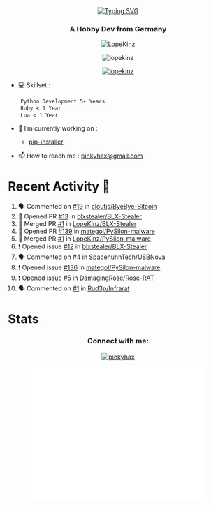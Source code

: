 <div align=center>
<a href="https://git.io/typing-svg"><img src="https://readme-typing-svg.herokuapp.com?font=Fira+Code&pause=1000&center=true&multiline=true&width=435&height=55&lines=Lopekinz;Advanced+Python+Developer" alt="Typing SVG" /></a>
</div>
<h3 align="center">A Hobby Dev from Germany</h3>

<p align="center"> <img src="https://img.shields.io/github/followers/LopeKinz?label=Follow&style=social)](https://github.com/LopeKinz" alt="LopeKinz" /> </p>
<p align="center"> <img src="https://komarev.com/ghpvc/?username=lopekinz&label=Profile%20views&color=0e75b6&style=flat" alt="lopekinz" /> </p>

<p align="center"> <a href="https://github.com/ryo-ma/github-profile-trophy"><img src="https://github-profile-trophy.vercel.app/?username=lopekinz&theme=onedark" alt="lopekinz" /></a> </p>

- 💻 Skillset :
```
    Python Development 5+ Years
    Ruby < 1 Year
    Lua < 1 Year
```
- 🔭 I’m currently working on :
     * [pip-installer](https://www.github.com/LopeKinz/pip-installer)

- 📫 How to reach me : [pinkyhax@gmail.com](mailto:pinkyhax@gmail.com)

# Recent Activity 🎉
<!--START_SECTION:activity-->
1. 🗣 Commented on [#19](https://github.com/cloutjs/ByeBye-Bitcoin/issues/19) in [cloutjs/ByeBye-Bitcoin](https://github.com/cloutjs/ByeBye-Bitcoin)
2. 💪 Opened PR [#13](https://github.com/blxstealer/BLX-Stealer/pull/13) in [blxstealer/BLX-Stealer](https://github.com/blxstealer/BLX-Stealer)
3. 🎉 Merged PR [#1](https://github.com/LopeKinz/BLX-Stealer/pull/1) in [LopeKinz/BLX-Stealer](https://github.com/LopeKinz/BLX-Stealer)
4. 💪 Opened PR [#139](https://github.com/mategol/PySilon-malware/pull/139) in [mategol/PySilon-malware](https://github.com/mategol/PySilon-malware)
5. 🎉 Merged PR [#1](https://github.com/LopeKinz/PySilon-malware/pull/1) in [LopeKinz/PySilon-malware](https://github.com/LopeKinz/PySilon-malware)
6. ❗ Opened issue [#12](https://github.com/blxstealer/BLX-Stealer/issues/12) in [blxstealer/BLX-Stealer](https://github.com/blxstealer/BLX-Stealer)
7. 🗣 Commented on [#4](https://github.com/SpacehuhnTech/USBNova/issues/4) in [SpacehuhnTech/USBNova](https://github.com/SpacehuhnTech/USBNova)
8. ❗ Opened issue [#136](https://github.com/mategol/PySilon-malware/issues/136) in [mategol/PySilon-malware](https://github.com/mategol/PySilon-malware)
9. ❗ Opened issue [#5](https://github.com/DamagingRose/Rose-RAT/issues/5) in [DamagingRose/Rose-RAT](https://github.com/DamagingRose/Rose-RAT)
10. 🗣 Commented on [#1](https://github.com/Rud3p/Infrarat/issues/1) in [Rud3p/Infrarat](https://github.com/Rud3p/Infrarat)
<!--END_SECTION:activity-->


# Stats
<h3 align="center">Connect with me:</h3>
<p align="center">
<a href="https://instagram.com/pinkyhax" target="blank"><img align="center" src="https://raw.githubusercontent.com/rahuldkjain/github-profile-readme-generator/master/src/images/icons/Social/instagram.svg" alt="pinkyhax" height="30" width="40" /></a>
</p>

<p align=center>
  <img align="center" src="/github-metrics.svg" alt="Metrics" width="400">
</p>


